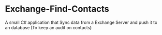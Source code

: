 Exchange-Find-Contacts
======================

A small C# application that Sync data from a Exchange Server and push it to an database (To keep an audit on contacts)
